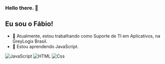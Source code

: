 ### Hello there. 👋

## Eu sou o Fábio!
- 🔭 Atualmente, estou trabalhando como Suporte de TI em Aplicativos, na GreyLogix Brasil.
- 🌱 Estou aprendendo JavaScript.

<p>
<img alt="JavaScript" src="https://img.shields.io/badge/JavaScript-F7DF1E?logo=javascript&logoColor=white&style=for-the-badge" />
<img alt="HTML" src="https://img.shields.io/badge/HTML-E34F26?logo=html5&logoColor=white&style=for-the-badge" />
<img alt="Css" src="https://img.shields.io/badge/CSS-1572B6?logo=css3&logoColor=white&style=for-the-badge" />
</p>
<!--
**fabiodemo/fabiodemo** is a ✨ _special_ ✨ repository because its `README.md` (this file) appears on your GitHub profile.

Here are some ideas to get you started:

- 🔭 I’m currently working on ...
- 🌱 I’m currently learning ...
- 👯 I’m looking to collaborate on ...
- 🤔 I’m looking for help with ...
- 💬 Ask me about ...
- 📫 How to reach me: ...
- 😄 Pronouns: ...
- ⚡ Fun fact: ...
-->

<div align="center">
  <a href="https://github.com/fabiodemo">
  <img height="150em" src="https://github-readme-stats.vercel.app/api?username=fabiodemo&show_icons=true&theme=dark&include_all_commits=true&count_private=true"/>
  <img height="150em" src="https://github-readme-stats.vercel.app/api/top-langs/?username=fabiodemo&layout=compact&langs_count=7&theme=dark"/>    
</div>

</div>
  
  ##
 
<div> 
 
  ![Snake animation](https://github.com/fabiodemo/fabiodemo/blob/output/github-contribution-grid-snake.svg)
 
</div>
